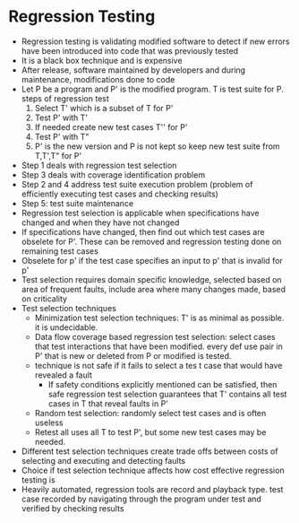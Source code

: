 # Regression Testing  
* Regression testing is validating modified software to detect if new errors have been introduced into code that was previously tested  
* It is a black box technique and is expensive  
* After release, software maintained by developers and during maintenance, modifications done to code  
* Let P be a program and P' is the modified program. T is test suite for P. steps of regression test  
  1. Select T' which is a subset of T for P'  
  2. Test P' with T'  
  3. If needed create new test cases T'' for P'   
  4. Test P' with T"  
  5. P' is the new version and P is not kept so keep new test suite from T,T',T" for P'  
* Step 1 deals with regression test selection  
* Step 3 deals with coverage identification problem  
* Step 2 and 4 address test suite execution problem (problem of efficiently executing test cases and checking results)  
* Step 5: test suite maintenance  
* Regression test selection is applicable when specifications have changed and when they have not changed  
* If specifications have changed, then find out which test cases are obselete for P'. These can be removed and regression testing done on remaining test cases  
* Obselete for p' if the test case specifies an input to p' that is invalid for p'
* Test selection requires domain specific knowledge, selected based on area of frequent faults, include area where many changes made, based on criticality  
* Test selection techniques  
  * Minimization test selection techniques: T' is as minimal as possible. it is undecidable.  
  * Data flow coverage based regression test selection: select cases that test interactions that have been modified. every def use pair in P' that is new or deleted from P or modified is tested.  
  * technique is not safe if it fails to select a tes t case that would have revealed a fault  
    * If safety conditions explicitly mentioned can be satisfied, then safe regression test selection guarantees that T' contains all test cases in T that reveal faults in P'  
  * Random test selection: randomly select test cases and is often useless  
  * Retest all uses all T to test P', but some new test cases may be needed.
* Different test selection techniques create trade offs between costs of selecting and executing and detecting faults  
* Choice if test selection technique affects how cost effective regression testing is  
* Heavily automated, regression tools are record and playback type. test case recorded by navigating through the program under test and verified by checking results
